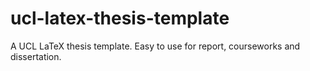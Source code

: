 # ucl-latex-thesis-template
A UCL LaTeX thesis template. Easy to use for report, courseworks and dissertation.
